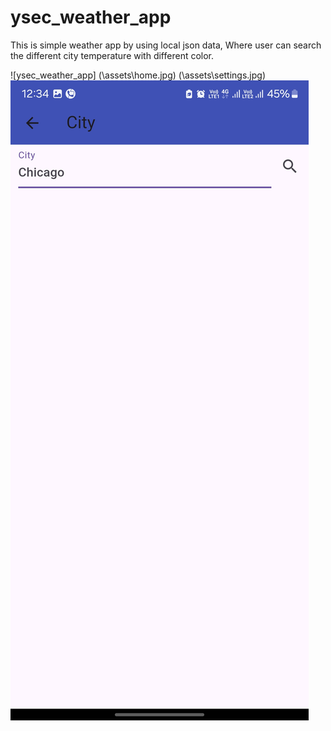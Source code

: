 # ysec_weather_app

This is simple weather app by using local json data, Where user can search the different city temperature with different color.

![ysec_weather_app] (\assets\home.jpg) (\assets\settings.jpg) ![ysec_weather_app](\assets\search.jpg)


